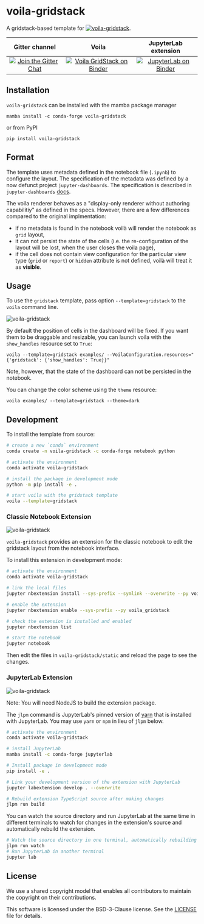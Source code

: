 # voila-gridstack

A gridstack-based template for [![voila-gridstack](assets/voila.png)](https://github.com/voila-dashboards/voila).

<table>
<thead align="center" cellspacing="10">
  <tr>
    <th align="center" border="">Gitter channel</th>
    <th align="center" border="">Voila</th>
    <th align="center" border="">JupyterLab extension</th>
  </tr>
</thead>
<tbody>
  <tr background="#FFF">
    <td align="center">
      <a href="https://gitter.im/QuantStack/Lobby?utm_source=badge&utm_medium=badge&utm_campaign=pr-badge&utm_content=badge">
        <img src="https://badges.gitter.im/Join%20Chat.svg" alt="Join the Gitter Chat"/>
      </a>
    </td>
    <td align="center">
      <a href="https://mybinder.org/v2/gh/voila-dashboards/voila-gridstack/main?urlpath=voila/tree/examples/scotch_dashboard.ipynb">
        <img src="https://mybinder.org/badge_logo.svg" alt="Voila GridStack on Binder"/>
      </a>
    </td>
    <td align="center">
      <a href="https://mybinder.org/v2/gh/voila-dashboards/voila-gridstack/main?urlpath=lab/tree/examples">
        <img src="https://mybinder.org/badge_logo.svg" alt="JupyterLab on Binder"/>
      </a>
    </td>
  </tr>
</tbody>
</table>

## Installation

`voila-gridstack` can be installed with the mamba package manager

```
mamba install -c conda-forge voila-gridstack
```

or from PyPI

```
pip install voila-gridstack
```

## Format

The template uses metadata defined in the notebook file (`.ipynb`) to configure the layout.
The specification of the metadata was defined by a now defunct project `jupyter-dashboards`.
The specification is described in `jupyter-dashboards`
[docs](https://jupyter-dashboards-layout.readthedocs.io/en/latest/metadata.html).

The voila renderer behaves as a "display-only renderer without authoring capabilitiy" as defined in
the specs. However, there are a few differences compared to the original implmentation:

- if no metadata is found in the notebook voilà will render the notebook as `grid` layout,
- it can not persist the state of the cells (i.e. the re-configuration of the layout will
  be lost, when the user closes the voila page),
- if the cell does not contain view configuration for the particular view type (`grid` or
  `report`) or `hidden` attribute is not defined, voilà will treat it as **visible**.

## Usage

To use the `gridstack` template, pass option `--template=gridstack` to the `voila` command line.

![voila-gridstack](assets/voila-gridstack.gif)

By default the position of cells in the dashboard will be fixed. If you want them to be draggable
and resizable, you can launch voila with the `show_handles` resource set to `True`:

```
voila --template=gridstack examples/ --VoilaConfiguration.resources="{'gridstack': {'show_handles': True}}"
```

Note, however, that the state of the dashboard can not be persisted in the notebook.

You can change the color scheme using the `theme` resource:

```
voila examples/ --template=gridstack --theme=dark
```

## Development

To install the template from source:

```bash
# create a new `conda` environment
conda create -n voila-gridstack -c conda-forge notebook python

# activate the environment
conda activate voila-gridstack

# install the package in development mode
python -m pip install -e .

# start voila with the gridstack template
voila --template=gridstack
```

### Classic Notebook Extension

![voila-gridstack](assets/classic-extension.gif)

`voila-gridstack` provides an extension for the classic notebook to edit the gridstack layout from the notebook interface.

To install this extension in development mode:

```bash
# activate the environment
conda activate voila-gridstack

# link the local files
jupyter nbextension install --sys-prefix --symlink --overwrite --py voila_gridstack

# enable the extension
jupyter nbextension enable --sys-prefix --py voila_gridstack

# check the extension is installed and enabled
jupyter nbextension list

# start the notebook
jupyter notebook
```

Then edit the files in `voila-gridstack/static` and reload the page to see the changes.

### JupyterLab Extension

![voila-gridstack](assets/jupyterlab-gridstack.gif)

Note: You will need NodeJS to build the extension package.

The `jlpm` command is JupyterLab's pinned version of
[yarn](https://yarnpkg.com/) that is installed with JupyterLab. You may use
`yarn` or `npm` in lieu of `jlpm` below.

```bash
# activate the environment
conda activate voila-gridstack

# install JupyterLab
mamba install -c conda-forge jupyterlab

# Install package in development mode
pip install -e .

# Link your development version of the extension with JupyterLab
jupyter labextension develop . --overwrite

# Rebuild extension TypeScript source after making changes
jlpm run build
```

You can watch the source directory and run JupyterLab at the same time in different terminals to watch for changes in the extension's source and automatically rebuild the extension.

```bash
# Watch the source directory in one terminal, automatically rebuilding when needed
jlpm run watch
# Run JupyterLab in another terminal
jupyter lab
```

## License

We use a shared copyright model that enables all contributors to maintain the
copyright on their contributions.

This software is licensed under the BSD-3-Clause license. See the
[LICENSE](LICENSE) file for details.
